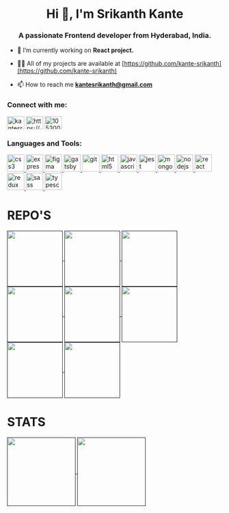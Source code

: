 <h1 align="center">Hi 👋, I'm Srikanth Kante</h1>
<h3 align="center">A passionate Frontend developer from Hyderabad, India.</h3>

- 🔭 I’m currently working on **React project.**

- 👨‍💻 All of my projects are available at [https://github.com/kante-srikanth](https://github.com/kante-srikanth)

- 📫 How to reach me **kantesrikanth@gmail.com**

<p align="left">
<h3 align="left">Connect with me:</h3>
<a href="https://twitter.com/kantesrikanth" target="blank"><img align="center" src="https://cdn.jsdelivr.net/npm/simple-icons@3.0.1/icons/twitter.svg" alt="kantesrikanth" height="30" width="40" /></a>
<a href="https://linkedin.com/in/https://www.linkedin.com/in/srikanthkante/" target="blank"><img align="center" src="https://cdn.jsdelivr.net/npm/simple-icons@3.0.1/icons/linkedin.svg" alt="https://www.linkedin.com/in/srikanthkante/" height="30" width="40" /></a>
<a href="https://stackoverflow.com/users/10530055" target="blank"><img align="center" src="https://cdn.jsdelivr.net/npm/simple-icons@3.0.1/icons/stackoverflow.svg" alt="10530055" height="30" width="40" /></a>
</p>

<h3 align="left">Languages and Tools:</h3>
<p align="left"> <a href="https://www.w3schools.com/css/" target="_blank"> <img src="https://devicons.github.io/devicon/devicon.git/icons/css3/css3-original-wordmark.svg" alt="css3" width="40" height="40"/> </a> <a href="https://expressjs.com" target="_blank"> <img src="https://devicons.github.io/devicon/devicon.git/icons/express/express-original-wordmark.svg" alt="express" width="40" height="40"/> </a> <a href="https://www.figma.com/" target="_blank"> <img src="https://www.vectorlogo.zone/logos/figma/figma-icon.svg" alt="figma" width="40" height="40"/> </a> <a href="https://www.gatsbyjs.com/" target="_blank"> <img src="https://www.vectorlogo.zone/logos/gatsbyjs/gatsbyjs-icon.svg" alt="gatsby" width="40" height="40"/> </a> <a href="https://git-scm.com/" target="_blank"> <img src="https://www.vectorlogo.zone/logos/git-scm/git-scm-icon.svg" alt="git" width="40" height="40"/> </a> <a href="https://www.w3.org/html/" target="_blank"> <img src="https://devicons.github.io/devicon/devicon.git/icons/html5/html5-original-wordmark.svg" alt="html5" width="40" height="40"/> </a> <a href="https://developer.mozilla.org/en-US/docs/Web/JavaScript" target="_blank"> <img src="https://devicons.github.io/devicon/devicon.git/icons/javascript/javascript-original.svg" alt="javascript" width="40" height="40"/> </a> <a href="https://jestjs.io" target="_blank"> <img src="https://www.vectorlogo.zone/logos/jestjsio/jestjsio-icon.svg" alt="jest" width="40" height="40"/> </a> <a href="https://www.mongodb.com/" target="_blank"> <img src="https://devicons.github.io/devicon/devicon.git/icons/mongodb/mongodb-original-wordmark.svg" alt="mongodb" width="40" height="40"/> </a> <a href="https://nodejs.org" target="_blank"> <img src="https://devicons.github.io/devicon/devicon.git/icons/nodejs/nodejs-original-wordmark.svg" alt="nodejs" width="40" height="40"/> </a> <a href="https://reactjs.org/" target="_blank"> <img src="https://devicons.github.io/devicon/devicon.git/icons/react/react-original-wordmark.svg" alt="react" width="40" height="40"/> </a> <a href="https://redux.js.org" target="_blank"> <img src="https://devicons.github.io/devicon/devicon.git/icons/redux/redux-original.svg" alt="redux" width="40" height="40"/> </a> <a href="https://sass-lang.com" target="_blank"> <img src="https://devicons.github.io/devicon/devicon.git/icons/sass/sass-original.svg" alt="sass" width="40" height="40"/> </a> <a href="https://www.typescriptlang.org/" target="_blank"> <img src="https://devicons.github.io/devicon/devicon.git/icons/typescript/typescript-original.svg" alt="typescript" width="40" height="40"/> </a> </p>

<!-- ![wakatime stats](https://github-readme-stats.vercel.app/api/wakatime?username=kante-srikanth)] -->

# REPO'S

<a href="">
<img height="130" align="center" src="https://github-readme-stats.vercel.app/api/pin/?username=kante-srikanth&repo=Live-chat&theme=react"  />
</a>
<a href="">
<img height="130" align="center" src="https://github-readme-stats.vercel.app/api/pin/?username=kante-srikanth&repo=Teams-messenger&theme=react"  />
</a>
<a href="">
<img height="130" align="center" src="https://github-readme-stats.vercel.app/api/pin/?username=kante-srikanth&repo=MERN-Application&theme=react"  />
</a>
<a href="">
<img height="130" align="center" src="https://github-readme-stats.vercel.app/api/pin/?username=kante-srikanth&repo=Chrome-extension&theme=react"  />
</a>
<a href="">
<img height="130" align="center" src="https://github-readme-stats.vercel.app/api/pin/?username=kante-srikanth&repo=React-chat-component&theme=react"  />
</a>
<a href="">
<img height="130" align="center" src="https://github-readme-stats.vercel.app/api/pin/?username=kante-srikanth&repo=Payment-gateway&theme=react"  />
</a>
<a href="">
<img height="130" align="center" src="https://github-readme-stats.vercel.app/api/pin/?username=kante-srikanth&repo=Stripe-payment-gateway&theme=react"  />
</a>
<a href="">
<img height="130" align="center" src="https://github-readme-stats.vercel.app/api/pin/?username=kante-srikanth&repo=Web-components&theme=react"  />
</a>

# STATS

<a href="">
  <img align="center" height="160" src="https://github-readme-stats.vercel.app/api?username=kante-srikanth&custom_title=Github-stats&theme=radical&show_icons=true&count_private=true&hide=issues,contribs" />
</a>

<a href="">
  <img align="center" height="160" src="https://github-readme-stats.vercel.app/api/top-langs/?username=kante-srikanth&theme=radical&layout=compact&langs_count=10&exclude_repo=Learning-ML" />
</a>
